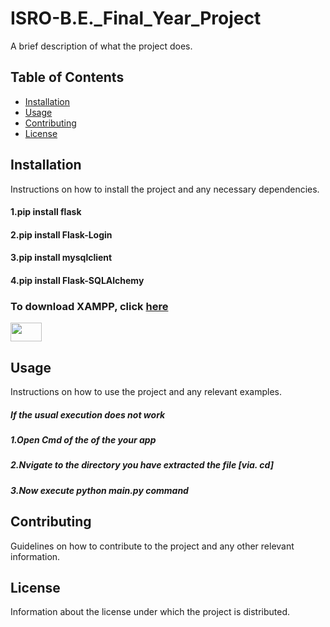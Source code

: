 # ISRO-B.E._Final_Year_Project

A brief description of what the project does.

## Table of Contents

- [Installation](#installation)
- [Usage](#usage)
- [Contributing](#contributing)
- [License](#license)

## Installation

Instructions on how to install the project and any necessary dependencies.

#### 1.pip install flask
#### 2.pip install Flask-Login
#### 3.pip install mysqlclient
#### 4.pip install Flask-SQLAlchemy

### To download XAMPP, click [here](https://www.apachefriends.org/download.html)
<img src="https://s42013.pcdn.co/wp-content/uploads/2012/08/xampp-logo.png" height=30 width=50>


## Usage

Instructions on how to use the project and any relevant examples.
##### If the usual execution does not work
##### 1.Open Cmd of the of the your app
##### 2.Nvigate to the directory you have extracted the file [via. cd]
##### 3.Now execute python main.py command

## Contributing

Guidelines on how to contribute to the project and any other relevant information.

## License

Information about the license under which the project is distributed.

